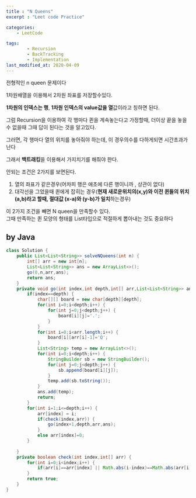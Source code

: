 ```yaml
---
title : "N Queens"
excerpt : "Leet code Practice"

categories:
    - LeetCode

tags:
        - Recursion
        - BackTracking
        - Implementation
last_modified_at: 2020-04-09
---
```


전형적인 n queen 문제이다

1차원배열을 이용해서 2차원 좌표를 저장할수있다.

**1차원의 인덱스는 행**, **1차원 인덱스의 value값을 열**값이라고 칭하면 된다.

그럼 Recursion을 이용하여 각 행마다 퀸을 계속놓는다고 가정할때, 더이상 끝을 놓을수 없을때 그때 답이 된다는 것을 알고있다.

그러면, 각 행마다 열의 위치를 놓아줘야 하는데, 이 경우의수를 다하게되면 시간초과가 난다

그래서 **백트래킹**을 이용해서 가지치기를 해줘야 한다.

안되는 조건은 2가지를 보면된다.

1. 열의 좌표가 같은경우(어차피 행은 애초에 다른 행이니까 , 상관이 없다)
2. 대각선을 그었을때 퀸에게 잡히는 경우(**현재 새로운위치의(x,y)와 이전 퀸들의 위치(a,b)라고 할때, 절대값 (x-a)와 (y-b)가 일치**하는경우)

이 2가지 조건을 빼면 N queen을 만족할수 있다.  
그때 만족하는 퀸 모양의 형태를 List<String>타입으로 적절하게 뽑아내는 것도 중요하다
## by Java

```java
class Solution {
    public List<List<String>> solveNQueens(int n) {
        int[] arr = new int[n];
        List<List<String>> ans = new ArrayList<>();
        go(0,n,arr,ans);
        return ans;
    }
    private void go(int index,int depth,int[] arr,List<List<String>> ans) {
        if(index==depth) {
            char[][] board = new char[depth][depth];
            for(int i=0;i<depth;i++) {
                for(int j=0;j<depth;j++) {
                    board[i][j]='.';
                }
            }
            for(int i=0;i<arr.length;i++) {
                board[i][arr[i]-1]='Q';
            }
            List<String> temp = new ArrayList<>();
            for(int i=0;i<depth;i++) {
                StringBuilder sb = new StringBuilder();
                for(int j=0;j<depth;j++) {
                    sb.append(board[i][j]);
                }
                temp.add(sb.toString());
            }
            ans.add(temp);
            return;
        }
        for(int i=1;i<=depth;i++) {
            arr[index] = i;
            if(check(index,arr)) {
                go(index+1,depth,arr,ans);
            }
            else arr[index]=0;
        }
        
    }
    private boolean check(int index,int[] arr) {
        for(int i=0;i<index;i++) {
            if(arr[i]==arr[index] || Math.abs(i-index)==Math.abs(arr[i]-arr[index])) return false;
        }
        return true;
    }
}
```